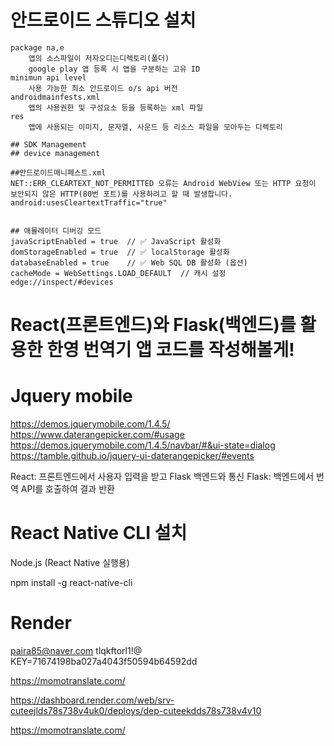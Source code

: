 # 안드로이드 스튜디오 설치
    package na,e
        앱의 소스파일이 저자오디는디렉토리(폴더)
        google play 앱 등록 시 앱을 구분하는 고유 ID
    minimun api level
        사용 가능한 최소 안드로이드 o/s api 버전
    androidmainfests.xml
        앱의 사용권한 및 구성요소 등을 등록하는 xml 파일
    res
        앱에 사용되는 이미지, 문자열, 사운드 등 리소스 파일을 모아두는 디렉토리

    ## SDK Management
    ## device management

    ##안드로이드매니페스트.xml
    NET::ERR_CLEARTEXT_NOT_PERMITTED 오류는 Android WebView 또는 HTTP 요청이 보안되지 않은 HTTP(80번 포트)를 사용하려고 할 때 발생합니다.
    android:usesCleartextTraffic="true" 


    ## 애뮬레이터 디버깅 모드
    javaScriptEnabled = true  // ✅ JavaScript 활성화
    domStorageEnabled = true  // ✅ localStorage 활성화
    databaseEnabled = true    // ✅ Web SQL DB 활성화 (옵션)
    cacheMode = WebSettings.LOAD_DEFAULT  // 캐시 설정    
    edge://inspect/#devices
# React(프론트엔드)와 Flask(백엔드)를 활용한 한영 번역기 앱 코드를 작성해볼게!

# Jquery mobile
https://demos.jquerymobile.com/1.4.5/
https://www.daterangepicker.com/#usage
https://demos.jquerymobile.com/1.4.5/navbar/#&ui-state=dialog
https://tamble.github.io/jquery-ui-daterangepicker/#events

React: 프론트엔드에서 사용자 입력을 받고 Flask 백엔드와 통신
Flask: 백엔드에서 번역 API를 호출하여 결과 반환

# React Native CLI 설치
Node.js (React Native 실행용)

npm install -g react-native-cli

# Render
paira85@naver.com
tlqkftorl1!@
KEY=71674198ba027a4043f50594b64592dd

https://momotranslate.com/

https://dashboard.render.com/web/srv-cuteejlds78s738v4uk0/deploys/dep-cuteekdds78s738v4v10

https://momotranslate.com/